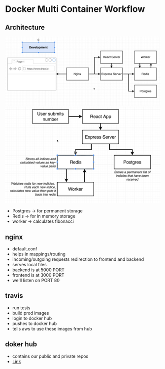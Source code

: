 # Docker Multi Container Workflow

## Architecture

![multi](./README/multi.PNG)
![process](./README/process.PNG)

- Postgres -> for permanent storage
- Redis -> for in memory storage
- worker -> calculates fibonacci

## nginx

- default.conf
- helps in mappings/routing
- incoming/outgoing requests redirection to frontend and backend
- serves local files
- backend is at 5000 PORT
- frontend is at 3000 PORT
- we'll listen on PORT 80

## travis

- run tests
- build prod images
- login to docker hub
- pushes to docker hub
- tells aws to use these images from hub

## doker hub

- contains our public and private repos
- [Link](https://hub.docker.com/u/meyash)